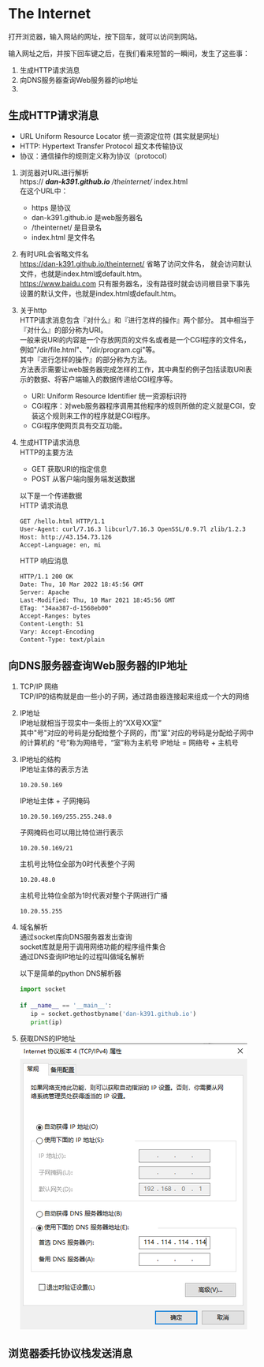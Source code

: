# __The Internet__

打开浏览器，输入网站的网址，按下回车，就可以访问到网站。

输入网址之后，并按下回车键之后，在我们看来短暂的一瞬间，发生了这些事：
1. 生成HTTP请求消息
2. 向DNS服务器查询Web服务器的ip地址
3. 

## 生成HTTP请求消息
- URL Uniform Resource Locator 统一资源定位符 (其实就是网址)
- HTTP: Hypertext Transfer Protocol 超文本传输协议
- 协议：通信操作的规则定义称为协议（protocol）  

1. 浏览器对URL进行解析  
https:// ***dan-k391.github.io*** */theinternet/* index.html  
在这个URL中：
   - https 是协议
   - dan-k391.github.io 是web服务器名
   - /theinternet/ 是目录名
   - index.html 是文件名
2. 有时URL会省略文件名  
https://dan-k391.github.io/theinternet/ 省略了访问文件名， 就会访问默认文件，也就是index.html或default.htm。  
https://www.baidu.com 只有服务器名，没有路径时就会访问根目录下事先设置的默认文件，也就是index.html或default.htm。  
1. 关于http  
HTTP请求消息包含『对什么』和『进行怎样的操作』两个部分。
其中相当于『对什么』的部分称为URI。  
一般来说URI的内容是一个存放网页的文件名或者是一个CGI程序的文件名，例如"/dir/file.html"、"/dir/program.cgi"等。  
其中『进行怎样的操作』的部分称为方法。  
方法表示需要让web服务器完成怎样的工作，其中典型的例子包括读取URI表示的数据、将客户端输入的数据传递给CGI程序等。
   - URI: Uniform Resource Identifier 统一资源标识符
   - CGI程序：对web服务器程序调用其他程序的规则所做的定义就是CGI，安装这个规则来工作的程序就是CGI程序。
   - CGI程序使网页具有交互功能。
4. 生成HTTP请求消息  
   HTTP的主要方法
      - GET 获取URI的指定信息
      - POST 从客户端向服务端发送数据

   以下是一个传递数据  
   HTTP 请求消息
   ```http
   GET /hello.html HTTP/1.1
   User-Agent: curl/7.16.3 libcurl/7.16.3 OpenSSL/0.9.7l zlib/1.2.3
   Host: http://43.154.73.126
   Accept-Language: en, mi
   ```
   HTTP 响应消息
   ```http
   HTTP/1.1 200 OK
   Date: Thu, 10 Mar 2022 18:45:56 GMT
   Server: Apache
   Last-Modified: Thu, 10 Mar 2021 18:45:56 GMT
   ETag: "34aa387-d-1568eb00"
   Accept-Ranges: bytes
   Content-Length: 51
   Vary: Accept-Encoding
   Content-Type: text/plain
   ```

## 向DNS服务器查询Web服务器的IP地址
1. TCP/IP 网络  
   TCP/IP的结构就是由一些小的子网，通过路由器连接起来组成一个大的网络
2. IP地址  
   IP地址就相当于现实中一条街上的“XX号XX室”  
   其中"号"对应的号码是分配给整个子网的，而"室"对应的号码是分配给子网中的计算机的
   “号”称为网络号，“室”称为主机号
   IP地址 = 网络号 + 主机号
3. IP地址的结构  
   IP地址主体的表示方法
   ```
   10.20.50.169
   ```
   IP地址主体 + 子网掩码
   ```
   10.20.50.169/255.255.248.0
   ```
   子网掩码也可以用比特位进行表示
   ```
   10.20.50.169/21
   ```
   主机号比特位全部为0时代表整个子网
   ```
   10.20.48.0
   ```
   主机号比特位全部为1时代表对整个子网进行广播
   ```
   10.20.55.255
   ```

4. 域名解析  
   通过socket库向DNS服务器发出查询  
   socket库就是用于调用网络功能的程序组件集合  
   通过DNS查询IP地址的过程叫做域名解析  

   以下是简单的python DNS解析器
   ```python
   import socket

   if __name__ == '__main__':
      ip = socket.gethostbyname('dan-k391.github.io')
      print(ip)
   ```
5. 获取DNS的IP地址  
   ![win10 DNS配置](https://github.com/Dan-k391/theinternet/blob/gh-pages/DNS.png)


## 浏览器委托协议栈发送消息
